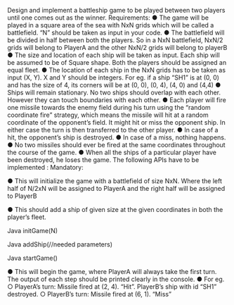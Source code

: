 Design and implement a battleship game to be played between two players until one comes
out as the winner.
Requirements:
● The game will be played in a square area of the sea with NxN grids which will be called a
battlefield. “N” should be taken as input in your code.
● The battlefield will be divided in half between both the players. So in a NxN battlefield, NxN/2
grids will belong to PlayerA and the other NxN/2 grids will belong to playerB
● The size and location of each ship will be taken as input. Each ship will be assumed to be of
Square shape. Both the players should be assigned an equal fleet.
● The location of each ship in the NxN grids has to be taken as input (X, Y). X and Y should be
integers. For eg. if a ship “SH1” is at (0, 0) and has the size of 4, its corners will be at (0, 0),
(0, 4), (4, 0) and (4,4)
● Ships will remain stationary. No two ships should overlap with each other. However they
can touch boundaries with each other.
● Each player will fire one missile towards the enemy field during his turn using the “random
coordinate fire” strategy, which means the missile will hit at a random coordinate of the
opponent’s field. It might hit or miss the opponent ship. In either case the turn is then
transferred to the other player.
● In case of a hit, the opponent’s ship is destroyed.
● In case of a miss, nothing happens.
● No two missiles should ever be fired at the same coordinates throughout the course of the
game.
● When all the ships of a particular player have been destroyed, he loses the game.
The following APIs have to be implemented :
Mandatory:

● This will initialize the game with a battlefield of size NxN. Where the left half of N/2xN will be
assigned to PlayerA and the right half will be assigned to PlayerB

● This should add a ship of given size at the given coordinates in both the player’s fleet.

Java
initGame(N)

Java
addShip(//needed parameters)

Java
startGame()

● This will begin the game, where PlayerA will always take the first turn. The output of each
step should be printed clearly in the console.
● For eg.
○ PlayerA’s turn: Missile fired at (2, 4). “Hit”. PlayerB’s ship with id “SH1” destroyed.
○ PlayerB’s turn: Missile fired at (6, 1). “Miss”